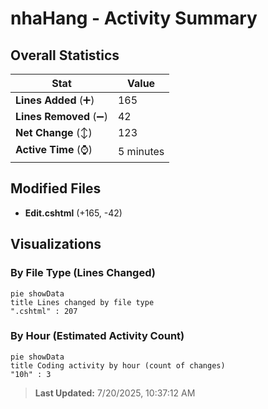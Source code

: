 # nhaHang - Activity Summary 

## Overall Statistics

| Stat                   | Value                                                             |
| ---------------------- | ----------------------------------------------------------------- |
| **Lines Added** (➕)   | 165                                          |
| **Lines Removed** (➖) | 42                                        |
| **Net Change** (↕)    | 123                |
| **Active Time** (⌚)   | 5 minutes |


## Modified Files
- **Edit.cshtml** (+165, -42)

## Visualizations

### By File Type (Lines Changed)

```mermaid
pie showData
title Lines changed by file type
".cshtml" : 207
```

### By Hour (Estimated Activity Count)

```mermaid
pie showData
title Coding activity by hour (count of changes)
"10h" : 3
```


> **Last Updated:** 7/20/2025, 10:37:12 AM